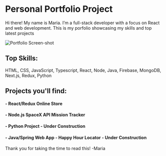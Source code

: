 # Personal Portfolio Project

Hi there! My name is Maria. I’m a full-stack developer with a focus on
React and web development.
This is my porfolio showcasing my skills and top latest projects

![Portfolio Screen-shot](src/assets/img/main-img.png)

## Top Skills:

HTML, CSS, JavaScript, Typescript, React, Node, Java, Firebase, MongoDB, Next.js, Redux, Python

## Projects you'll find:

#### - React/Redux Online Store

#### - Node.js SpaceX API Mission Tracker

#### - Python Project - Under Construction

#### - Java/Spring Web App - Happy Hour Locator - Under Construction

Thank you for taking the time to read this!
-Maria

